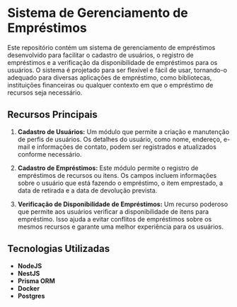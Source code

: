 # Sistema de Gerenciamento de Empréstimos

Este repositório contém um sistema de gerenciamento de empréstimos desenvolvido para facilitar o cadastro de usuários, o registro de empréstimos e a verificação da disponibilidade de empréstimos para os usuários. O sistema é projetado para ser flexível e fácil de usar, tornando-o adequado para diversas aplicações de empréstimo, como bibliotecas, instituições financeiras ou qualquer contexto em que o empréstimo de recursos seja necessário.

## Recursos Principais

1. **Cadastro de Usuários:** Um módulo que permite a criação e manutenção de perfis de usuários. Os detalhes do usuário, como nome, endereço, e-mail e informações de contato, podem ser registrados e atualizados conforme necessário.

2. **Cadastro de Empréstimos:** Este módulo permite o registro de empréstimos de recursos ou itens. Os campos incluem informações sobre o usuário que está fazendo o empréstimo, o item emprestado, a data de retirada e a data de devolução prevista.

3. **Verificação de Disponibilidade de Empréstimos:** Um recurso poderoso que permite aos usuários verificar a disponibilidade de itens para empréstimo. Isso ajuda a evitar conflitos de empréstimos sobre os mesmos recursos e garante uma melhor experiência para os usuários.

## Tecnologias Utilizadas

- **NodeJS**
- **NestJS**
- **Prisma ORM**
- **Docker**
- **Postgres**
  

